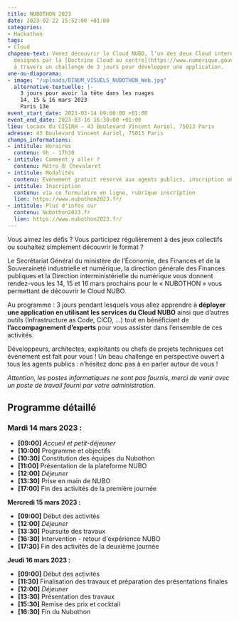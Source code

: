 ```yaml
---
title: NUBOTHON 2023
date: 2023-02-22 15:52:00 +01:00
categories:
- Hackathon
tags:
- Cloud
chapeau-text: Venez découvrir le Cloud NUBO, l’un des deux Cloud internes de l’Etat
  désignés par la [Doctrine Cloud au centre](https://www.numerique.gouv.fr/services/cloud/),
  à travers un challenge de 3 jours pour développer une application.
une-ou-diaporama:
- image: "/uploads/DINUM_VISUELS_NUBOTHON_Web.jpg"
  alternative-textuelle: |-
    3 jours pour avoir la tête dans les nuages
    14, 15 & 16 mars 2023
    Paris 13e
event_start_date: 2023-03-14 09:00:00 +01:00
event_end_date: 2023-03-16 16:30:00 +01:00
lieu: Locaux du CISIRH – 43 Boulevard Vincent Auriol, 75013 Paris
adresse: 43 Boulevard Vincent Auriol, 75013 Paris
champs_informations:
- intitule: Horaires
  contenu: 9h - 17h30
- intitule: Comment y aller ?
  contenu: Métro ➅ Chevaleret
- intitule: Modalités
  contenu: Evénement gratuit réservé aux agents publics, inscription obligatoire
- intitule: Inscription
  contenu: via ce formulaire en ligne, rubrique inscription
  lien: https://www.nubothon2023.fr/
- intitule: Plus d'infos sur
  contenu: Nubothon2023.fr
  lien: https://www.nubothon2023.fr/
---
```


Vous aimez les défis ? Vous participez régulièrement à des jeux collectifs ou souhaitez simplement découvrir le format ?

Le Secrétariat Général du ministère de l’Économie, des Finances et de la Souveraineté industrielle et numérique, la direction générale des Finances publiques et la Direction interministérielle du numérique vous donnent rendez-vous les 14, 15 et 16 mars prochains pour le « NUBOTHON » vous permettant de découvrir le Cloud NUBO.

Au programme : 3 jours pendant lesquels vous allez apprendre à **déployer une application en utilisant les services du Cloud NUBO** ainsi que d’autres outils (Infrastructure as Code, CICD, …) tout en bénéficiant de **l’accompagnement d’experts** pour vous assister dans l’ensemble de ces activités.

Développeurs, architectes, exploitants ou chefs de projets techniques cet évènement est fait pour vous ! Un beau challenge en perspective ouvert à tous les agents publics : n’hésitez donc pas à en parler autour de vous ! 

*Attention, les postes informatiques ne sont pas fournis, merci de venir avec un poste de travail fourni par votre administration.*

## Programme détaillé

### **Mardi 14 mars 2023 :**
* **[09:00]** *Accueil et petit-déjeuner*
* **[10:00]** Programme et objectifs
* **[10:30]** Constitution des équipes du Nubothon
* **[11:00]** Présentation de la plateforme NUBO
* **[12:00]** *Déjeuner*
* **[13:30]** Prise en main de NUBO
* **[17:00]** Fin des activités de la première journée

**Mercredi 15 mars 2023 :**

* **[09:00]** Début des activités
* **[12:00]** *Déjeuner*
* **[13:30]** Poursuite des travaux
* **[16:30]** Intervention - retour d'expérience NUBO
* **[17:30]** Fin des activités de la deuxième journée

**Jeudi 16 mars 2023 :**

* **[09:00]** Début des activités
* **[11:30]** Finalisation des travaux et préparation des présentations finales
* **[12:00]** *Déjeuner*
* **[13:30]** Présentation des travaux
* **[15:30]** Remise des prix et cocktail
* **[16:30]** Fin du Nubothon